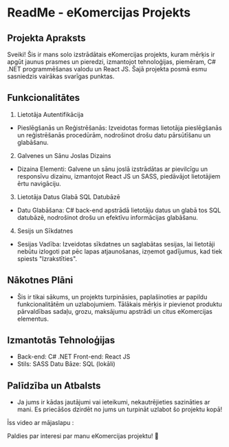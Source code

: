 
# ReadMe - eKomercijas Projekts
## Projekta Apraksts
Sveiki! Šis ir mans solo izstrādātais eKomercijas projekts, kuram mērķis ir apgūt jaunus prasmes un pieredzi, izmantojot tehnoloģijas, piemēram, C# .NET programmēšanas valodu un React JS. Šajā projekta posmā esmu sasniedzis vairākas svarīgas punktas.

## Funkcionalitātes
1. Lietotāja Autentifikācija
- Pieslēgšanās un Reģistrēšanās: Izveidotas formas lietotāja pieslēgšanās un reģistrēšanās procedūrām, nodrošinot drošu datu pārsūtīšanu un glabāšanu.
2. Galvenes un Sānu Joslas Dizains
- Dizaina Elementi: Galvene un sānu joslā izstrādātas ar pievilcīgu un responsīvu dizainu, izmantojot React JS un SASS, piedāvājot lietotājiem ērtu navigāciju.
3. Lietotāja Datus Glabā SQL Datubāzē
- Datu Glabāšana: C# back-end apstrādā lietotāju datus un glabā tos SQL datubāzē, nodrošinot drošu un efektīvu informācijas glabāšanu.
4. Sesijs un Sīkdatnes
- Sesijas Vadība: Izveidotas sīkdatnes un saglabātas sesijas, lai lietotāji nebūtu izlogoti pat pēc lapas atjaunošanas, izņemot gadījumus, kad tiek spiests "Izrakstīties".
## Nākotnes Plāni
- Šis ir tikai sākums, un projekts turpināsies, paplašinoties ar papildu funkcionalitātēm un uzlabojumiem. Tālākais mērķis ir pievienot produktu pārvaldības sadaļu, grozu, maksājumu apstrādi un citus eKomercijas elementus.

## Izmantotās Tehnoloģijas
- Back-end: C# .NET
 Front-end: React JS
- Stils: SASS
  Datu Bāze: SQL (lokāli)

## Palīdzība un Atbalsts
- Ja jums ir kādas jautājumi vai ieteikumi, nekautrējieties sazināties ar mani. Es priecāšos dzirdēt no jums un turpināt uzlabot šo projektu kopā!

Īss video ar mājaslapu : 

Paldies par interesi par manu eKomercijas projektu! 🚀
